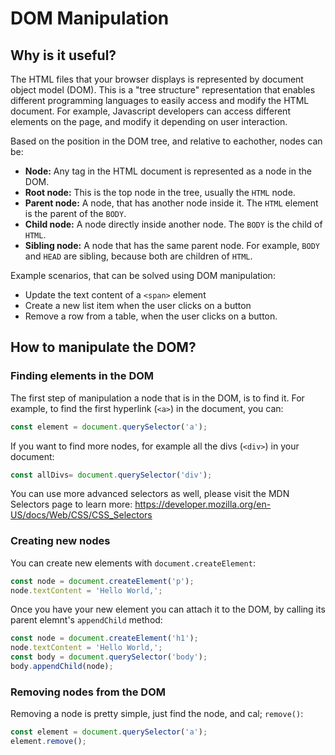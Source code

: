 # DOM Manipulation

## Why is it useful? 
 
 The HTML files that your browser displays is represented by document object model (DOM). This is a "tree structure" representation that enables different programming languages to easily access and modify the HTML document. For example, Javascript developers can access different elements on the page, and modify it depending on user interaction.

Based on the position in the DOM tree, and relative to eachother, nodes can be:

 - **Node:** Any tag in the HTML document is represented as a node in the DOM.
 - **Root node:** This is the top node in the tree, usually the `HTML` node.
 - **Parent node:** A node, that has another node inside it. The `HTML` element is the parent of the `BODY`. 
 - **Child node:** A node directly inside another node. The `BODY` is the child of `HTML`.
 - **Sibling node:** A node that has the same parent node. For example, `BODY` and `HEAD` are sibling, because both are children of `HTML`.

Example scenarios, that can be solved using DOM manipulation:

 - Update the text content of a `<span>` element
 - Create a new list item when the user clicks on a button
 - Remove a row from a table, when the user clicks on a button.

## How to manipulate the DOM?

### Finding elements in the DOM

The first step of manipulation a node that is in the DOM, is to find it. For example, to find the first hyperlink (`<a>`) in the document, you can:

```javascript
const element = document.querySelector('a');
```

If you want to find more nodes, for example all the divs (`<div>`) in your document:

```javascript
const allDivs= document.querySelector('div');
```

You can use more advanced selectors as well, please visit the MDN Selectors page to learn more: https://developer.mozilla.org/en-US/docs/Web/CSS/CSS_Selectors

### Creating new nodes

You can create new elements with `document.createElement`:

```javascript
const node = document.createElement('p');
node.textContent = 'Hello World,';
```

Once you have your new element you can attach it to the DOM, by calling its parent elemnt's `appendChild` method:

```javascript
const node = document.createElement('h1');
node.textContent = 'Hello World,';
const body = document.querySelector('body');
body.appendChild(node);
```

### Removing nodes from the DOM

Removing a node is pretty simple, just find the node, and cal; `remove()`:

```javascript
const element = document.querySelector('a');
element.remove();
```
